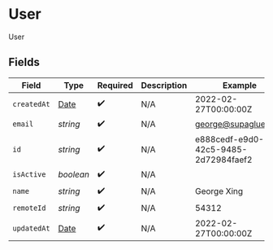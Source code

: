 # User

User


## Fields

| Field                                                                                         | Type                                                                                          | Required                                                                                      | Description                                                                                   | Example                                                                                       |
| --------------------------------------------------------------------------------------------- | --------------------------------------------------------------------------------------------- | --------------------------------------------------------------------------------------------- | --------------------------------------------------------------------------------------------- | --------------------------------------------------------------------------------------------- |
| `createdAt`                                                                                   | [Date](https://developer.mozilla.org/en-US/docs/Web/JavaScript/Reference/Global_Objects/Date) | :heavy_check_mark:                                                                            | N/A                                                                                           | 2022-02-27T00:00:00Z                                                                          |
| `email`                                                                                       | *string*                                                                                      | :heavy_check_mark:                                                                            | N/A                                                                                           | george@supaglue.com                                                                           |
| `id`                                                                                          | *string*                                                                                      | :heavy_check_mark:                                                                            | N/A                                                                                           | e888cedf-e9d0-42c5-9485-2d72984faef2                                                          |
| `isActive`                                                                                    | *boolean*                                                                                     | :heavy_check_mark:                                                                            | N/A                                                                                           |                                                                                               |
| `name`                                                                                        | *string*                                                                                      | :heavy_check_mark:                                                                            | N/A                                                                                           | George Xing                                                                                   |
| `remoteId`                                                                                    | *string*                                                                                      | :heavy_check_mark:                                                                            | N/A                                                                                           | 54312                                                                                         |
| `updatedAt`                                                                                   | [Date](https://developer.mozilla.org/en-US/docs/Web/JavaScript/Reference/Global_Objects/Date) | :heavy_check_mark:                                                                            | N/A                                                                                           | 2022-02-27T00:00:00Z                                                                          |